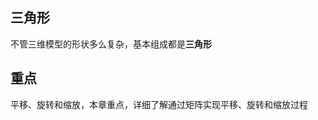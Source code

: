 <!--
 * @Author: xiuquanxu
 * @Company: kaochong
 * @Date: 2021-01-12 18:34:55
 * @LastEditors: xiuquanxu
 * @LastEditTime: 2021-01-13 21:46:05
-->
## 三角形  
不管三维模型的形状多么复杂，基本组成都是**三角形** 

## 重点  
平移、旋转和缩放，本章重点，详细了解通过矩阵实现平移、旋转和缩放过程